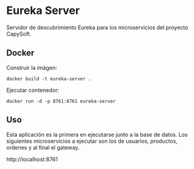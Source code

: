 # Eureka Server

Servidor de descubrimiento Eureka para los microservicios del proyecto CapySoft.

## Docker

Construir la imágen:

```shell
docker build -t eureka-server .
```

Ejecutar contenedor:

```shell
docker run -d -p 8761:8761 eureka-server
```

## Uso

Esta aplicación es la primera en ejecutarse junto a la base de datos. Los siguientes microservicios a ejecutar son los
de usuarios, productos, ordenes y al final el gateway.

http://localhost:8761